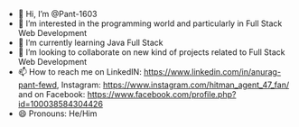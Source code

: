- 👋 Hi, I’m @Pant-1603
- 👀 I’m interested in the programming world and particularly in Full Stack Web Development
- 🌱 I’m currently learning Java Full Stack
- 💞️ I’m looking to collaborate on new kind of projects related to Full Stack Web Development
- 📫 How to reach me on LinkedIN: https://www.linkedin.com/in/anurag-pant-fewd, Instagram: https://www.instagram.com/hitman_agent_47_fan/ and on Facebook: https://www.facebook.com/profile.php?id=100038584304426
- 😄 Pronouns: He/Him

<!---
Pant-1603/Pant-1603 is a ✨ special ✨ repository because its `README.md` (this file) appears on your GitHub profile.
You can click the Preview link to take a look at your changes.
--->
